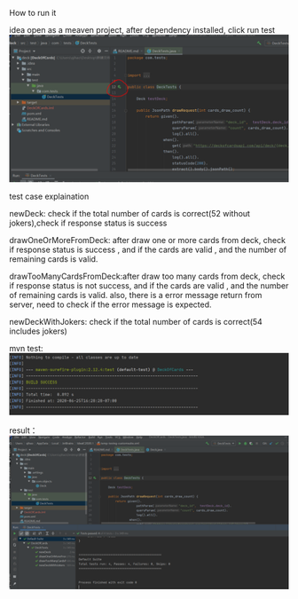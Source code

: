 How to run it

idea open as a meaven project, after dependency installed, click run test
![image](https://github.com/tingpengJ/real-time-data-pipeline2/blob/master/run.PNG)

test case explaination

newDeck: check if the total number of cards is correct(52 without jokers),check if response status is success

drawOneOrMoreFromDeck: after draw one or more cards from deck,  check if response status is success , and if the cards are valid , and the number of remaining cards is valid.

drawTooManyCardsFromDeck:after draw too many cards from deck, check if response status is not success,  and if the cards are valid , and the number of remaining cards is valid. also, there is a error message return from server, need to check if the error message is expected.

newDeckWithJokers:  check if the total number of cards is correct(54 includes jokers)

mvn test:
![image](https://github.com/tingpengJ/real-time-data-pipeline2/blob/master/mvn%20test.PNG)

result：
![image](https://github.com/tingpengJ/real-time-data-pipeline2/blob/master/result.PNG)

